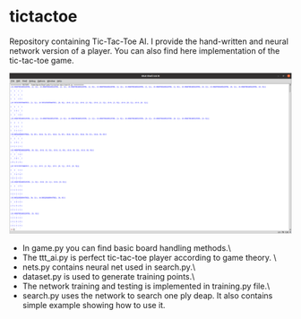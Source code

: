 # tictactoe

Repository containing Tic-Tac-Toe AI. I provide the hand-written and neural network version of a player. You can also find here implementation of the tic-tac-toe game.

![Example game](bot-game.png)

- In game.py you can find basic board handling methods.\
- The ttt_ai.py is perfect tic-tac-toe player according to game theory. \
- nets.py contains neural net used in search.py.\
- dataset.py is used to generate training points.\
- The network training and testing is implemented in training.py file.\
- search.py uses the network to search one ply deap. It also contains simple example showing how to use it.


